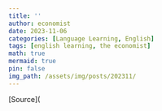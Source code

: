```yaml
---
title: ''
author: economist
date: 2023-11-06
categories: [Language Learning, English]
tags: [english learning, the economist]
math: true
mermaid: true
pin: false
img_path: /assets/img/posts/202311/
---
```




[Source](